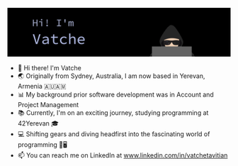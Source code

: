 ![MasterHead](https://github.com/VatcheTavitian/VatcheTavitian/blob/main/newbanner.gif)

- 👋 Hi there! I'm Vatche
- 🌏 Originally from Sydney, Australia, I am now based in Yerevan, Armenia 🇦🇺🇦🇲
- 📊 My background prior software development was in Account and Project Management
- 📚 Currently, I'm on an exciting journey, studying programming at 42Yerevan 🎓
- 💻 Shifting gears and diving headfirst into the fascinating world of programming 🚀🖥️
- 📫 You can reach me on LinkedIn at www.linkedin.com/in/vatchetavitian
